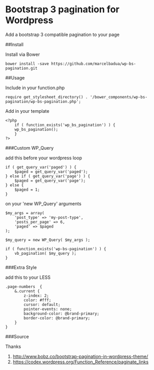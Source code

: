 # Bootstrap 3 pagination for Wordpress
Add a bootstrap 3 compatible pagination to your page

##Install

Install via Bower

	bower install -save https://github.com/marcelbadua/wp-bs-pagination.git

##Usage

Include in your function.php

	require get_stylesheet_directory() . '/bower_components/wp-bs-pagination/wp-bs-pagination.php';

Add in your template

  	<?php
    	if ( function_exists('wp_bs_pagination') ) {
  		wp_bs_pagination();
		}
	?>

###Custom WP_Query

add this before your wordpress loop

	if ( get_query_var('paged') ) {
   		$paged = get_query_var('paged');
	} else if ( get_query_var('page') ) {
   		$paged = get_query_var('page');
	} else {
   		$paged = 1;
	}

on your 'new WP_Query' arguments
	
	$my_args = array(
  		'post_type' => 'my-post-type',
  		'posts_per_page' => 6,
  		'paged' => $paged
	);
 
	$my_query = new WP_Query( $my_args );
	
	if ( function_exists('wp-bs-pagination') ) {
  		vb_pagination( $my_query );
	} 

###Extra Style

add this to your LESS

	.page-numbers  {
		&.current {
			z-index: 2;
			color: #fff;
			cursor: default;
			pointer-events: none;
			background-color: @brand-primary;
			border-color: @brand-primary;
		}	
	}
###Source

Thanks

1. http://www.bobz.co/bootstrap-pagination-in-wordpress-theme/
2. https://codex.wordpress.org/Function_Reference/paginate_links
